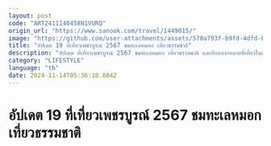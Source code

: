 ```yaml
---
layout: post
code: "ART2411140458N1VURQ"
origin_url: "https://www.sanook.com/travel/1449015/"
image: "https://github.com/user-attachments/assets/570a793f-b9fd-4dfd-b2f1-99dc182ea4e6"
title: "อัปเดต 19 ที่เที่ยวเพชรบูรณ์ 2567 ชมทะเลหมอก เที่ยวธรรมชาติ"
description: "อัปเดต ที่เที่ยวเพชรบูรณ์ 2567 ชมทะเลหมอก เที่ยวธรรมชาติ และอีกหลากหลายที่เที่ยวในเมือง เรารวบรวมมาให้แล้ว กับ 19 ที่เที่ยวเพชรบูรณ์"
category: "LIFESTYLE"
language: "th"
date: 2024-11-14T05:36:18.884Z
---
```


# อัปเดต 19 ที่เที่ยวเพชรบูรณ์ 2567 ชมทะเลหมอก เที่ยวธรรมชาติ